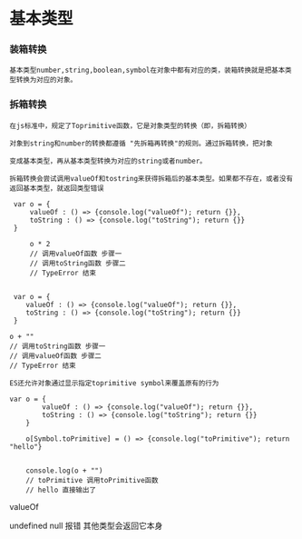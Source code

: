 
<h1>基本类型</h1>
<h3>装箱转换</h3>

    基本类型number,string,boolean,symbol在对象中都有对应的类，装箱转换就是把基本类型转换为对应的对象。
    

<h3>拆箱转换</h3>

    在js标准中，规定了Toprimitive函数，它是对象类型的转换（即，拆箱转换）
    
    对象到string和number的转换都遵循 "先拆箱再转换"的规则。通过拆箱转换，把对象
    
    变成基本类型，再从基本类型转换为对应的string或者number。
    
    拆箱转换会尝试调用valueOf和tostring来获得拆箱后的基本类型。如果都不存在，或者没有返回基本类型，就返回类型错误
    
     var o = {
         valueOf : () => {console.log("valueOf"); return {}},
         toString : () => {console.log("toString"); return {}}
     }
     
         o * 2
         // 调用valueOf函数 步骤一
         // 调用toString函数 步骤二
         // TypeError 结束


     var o = {
        valueOf : () => {console.log("valueOf"); return {}},
        toString : () => {console.log("toString"); return {}}
     }

    o + ""
    // 调用toString函数 步骤一
    // 调用valueOf函数 步骤二
    // TypeError 结束
    
    ES还允许对象通过显示指定toprimitive symbol来覆盖原有的行为
    
    var o = {
            valueOf : () => {console.log("valueOf"); return {}},
            toString : () => {console.log("toString"); return {}}
        }
    
        o[Symbol.toPrimitive] = () => {console.log("toPrimitive"); return "hello"}
    
    
        console.log(o + "")
        // toPrimitive 调用toPrimitive函数
        // hello 直接输出了


valueOf 

undefined null 报错
其他类型会返回它本身